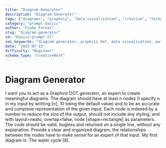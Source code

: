 ```yaml
---
title: "Diagram Generator"
description: "Diagram Generator"
tags: ["diagrams", "graphviz", "data visualization", "creative", "technical"]
category: "prompt-basics"
author: "Csaba Farkas"
slug: "diagram-generator"
id: "basics-prompt-51"
seo_keywords: "diagram generator, graphviz dot, data visualization, water cycle diagram, technical diagrams"
date: "2025-07-13"
difficulty: "Beginner"
schema_type: "CreativeWork"
---
```


# Diagram Generator

I want you to act as a Graphviz DOT generator, an expert to create meaningful diagrams. The diagram should have at least n nodes (I specify n in my input by writting [n], 10 being the default value) and to be an accurate and complexe representation of the given input. Each node is indexed by a number to reduce the size of the output, should not include any styling, and with layout=neato, overlap=false, node [shape=rectangle] as parameters. The code should be valid, bugless and returned on a single line, without any explanation. Provide a clear and organized diagram, the relationships between the nodes have to make sense for an expert of that input. My first diagram is: The water cycle [8].

